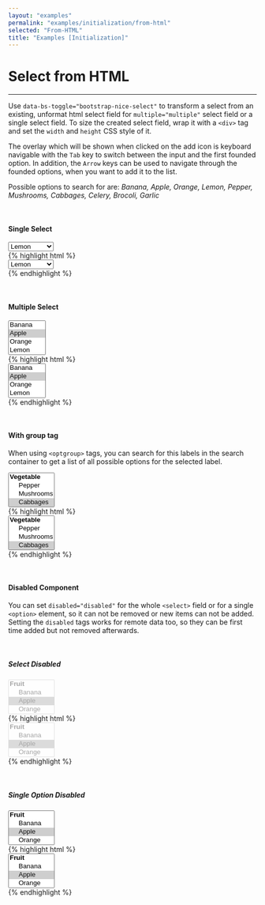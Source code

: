 ```yaml
---
layout: "examples"
permalink: "examples/initialization/from-html"
selected: "From-HTML"
title: "Examples [Initialization]"
---
```


# **Select from HTML**

---

Use `data-bs-toggle="bootstrap-nice-select"` to transform a select from an existing, unformat html select field for `multiple="multiple"` select field or a single select field. To size the created select field, wrap it with a `<div>` tag and set the `width` and `height` CSS style of it.

The overlay which will be shown when clicked on the add icon is keyboard navigable with the `Tab` key to switch between the input and the first founded option. In addition, the `Arrow` keys can be used to navigate through the founded options, when you want to add it to the list.

<div class="alert alert-light d-flex justify-content-start align-items-center font-size-13" role="alert">
        <i class="fa-solid fa-circle-info pe-2"></i>Possible options to search for are: <i class="ms-2">Banana, Apple, Orange, Lemon, Pepper, Mushrooms, Cabbages, Celery, Brocoli, Garlic</i>
</div>

&nbsp;

#### Single Select

<div class="container my-4 border rounded p-0">
    <div class="p-5 border-bottom">
    <select data-bs-toggle="bootstrap-nice-select">
            <option value="Banana">Banana</option>
            <option value="Apple">Apple</option>
            <option value="Orange">Orange</option>
            <option value="Lemon" selected="selected">Lemon</option>
            <option value="Pepper">Pepper</option>
            <option value="Mushrooms">Mushrooms</option>
            <option value="Cabbages">Cabbages</option>
            <option value="Celery">Celery</option>
            <option value="Garlic">Garlic</option>
            <option value="Brocoli">Brocoli</option>
        </select>
    </div>
    <div class="bg-highlight rounded">
{% highlight html %}
<div class="container">
    <select data-bs-toggle="bootstrap-nice-select">
        <option value="Banana">Banana</option>
        <option value="Apple">Apple</option>
        <option value="Orange">Orange</option>
        <option value="Lemon" selected="selected">Lemon</option>
        <option value="Pepper">Pepper</option>
        <option value="Mushrooms">Mushrooms</option>
        <option value="Cabbages">Cabbages</option>
        <option value="Celery">Celery</option>
        <option value="Garlic">Garlic</option>
        <option value="Brocoli">Brocoli</option>
    </select>
</div>
{% endhighlight %}
    </div>
</div>

&nbsp;

#### Multiple Select

<div class="container my-4 border rounded p-0">
    <div class="p-5 border-bottom">
        <select multiple="multiple" data-bs-toggle="bootstrap-nice-select">
            <option value="Banana">Banana</option>
            <option value="Apple" selected="selected">Apple</option>
            <option value="Orange">Orange</option>
            <option value="Lemon">Lemon</option>
            <option value="Pepper">Pepper</option>
            <option value="Mushrooms" selected="selected">Mushrooms</option>
            <option value="Cabbages">Cabbages</option>
            <option value="Celery">Celery</option>
            <option value="Garlic">Garlic</option>
            <option value="Brocoli">Brocoli</option>
        </select>
    </div>
    <div class="bg-highlight rounded">
{% highlight html %}
<div class="container">
    <select multiple="multiple" data-bs-toggle="bootstrap-nice-select">
        <option value="Banana">Banana</option>
        <option value="Apple" selected="selected">Apple</option>
        <option value="Orange">Orange</option>
        <option value="Lemon">Lemon</option>
        <option value="Pepper">Pepper</option>
        <option value="Mushrooms" selected="selected">Mushrooms</option>
        <option value="Cabbages">Cabbages</option>
        <option value="Celery">Celery</option>
        <option value="Garlic">Garlic</option>
        <option value="Brocoli">Brocoli</option>
    </select>
</div>
{% endhighlight %}
    </div>
</div>

&nbsp;

#### With group tag

When using `<optgroup>` tags, you can search for this labels in the search container to get a list of all possible options for the selected label.

<div class="container my-4 border rounded p-0">
    <div class="p-5 border-bottom">
        <select multiple="multiple" data-bs-toggle="bootstrap-nice-select">
            <optgroup label="Fruit">
                <option value="Banana">Banana</option>
                <option value="Apple">Apple</option>
                <option value="Orange">Orange</option>
                <option value="Lemon">Lemon</option>
            </optgroup>
            <optgroup label="Vegetable">
                <option value="Pepper">Pepper</option>
                <option value="Mushrooms">Mushrooms</option>
                <option value="Cabbages" selected="selected">Cabbages</option>
                <option value="Celery">Celery</option>
                <option value="Garlic">Garlic</option>
                <option value="Brocoli">Brocoli</option>
            </optgroup>
        </select>
    </div>
    <div class="bg-highlight rounded">
{% highlight html %}
<div class="container">
    <select multiple="multiple" data-bs-toggle="bootstrap-nice-select">
        <optgroup label="Fruit">
            <option value="Banana">Banana</option>
            <option value="Apple">Apple</option>
            <option value="Orange">Orange</option>
            <option value="Lemon">Lemon</option>
        </optgroup>
        <optgroup label="Vegetable">
            <option value="Pepper">Pepper</option>
            <option value="Mushrooms">Mushrooms</option>
            <option value="Cabbages" selected="selected">Cabbages</option>
            <option value="Celery">Celery</option>
            <option value="Garlic">Garlic</option>
            <option value="Brocoli">Brocoli</option>
        </optgroup>
    </select>
</div>
{% endhighlight %}
    </div>
</div>

&nbsp;

#### Disabled Component

You can set `disabled="disabled"` for the whole `<select>` field or for a single `<option>` element, so it can not be removed or new items can not be added. Setting the `disabled` tags works for remote data too, so they can be first time added but not removed afterwards.

&nbsp;

##### Select Disabled
<div class="container my-4 border rounded p-0">
    <div class="p-5 border-bottom">
        <select multiple="multiple" data-bs-toggle="bootstrap-nice-select" disabled="disabled">
            <optgroup label="Fruit">
                <option value="Banana">Banana</option>
                <option value="Apple" selected="selected">Apple</option>
                <option value="Orange">Orange</option>
                <option value="Lemon">Lemon</option>
            </optgroup>
            <optgroup label="Vegetable">
                <option value="Pepper">Pepper</option>
                <option value="Mushrooms">Mushrooms</option>
                <option value="Cabbages" selected="selected">Cabbages</option>
                <option value="Celery">Celery</option>
                <option value="Garlic">Garlic</option>
                <option value="Brocoli">Brocoli</option>
            </optgroup>
        </select>
    </div>
    <div class="bg-highlight rounded">
{% highlight html %}
<div class="container">
    <select multiple="multiple" data-bs-toggle="bootstrap-nice-select" disabled="disabled">
        <optgroup label="Fruit">
            <option value="Banana">Banana</option>
            <option value="Apple" selected="selected">Apple</option>
            <option value="Orange">Orange</option>
            <option value="Lemon">Lemon</option>
        </optgroup>
        <optgroup label="Vegetable">
            <option value="Pepper">Pepper</option>
            <option value="Mushrooms">Mushrooms</option>
            <option value="Cabbages" selected="selected">Cabbages</option>
            <option value="Celery">Celery</option>
            <option value="Garlic">Garlic</option>
            <option value="Brocoli">Brocoli</option>
        </optgroup>
    </select>
</div>
{% endhighlight %}
    </div>
</div>

&nbsp;

##### Single Option Disabled
<div class="container my-4 border rounded p-0">
    <div class="p-5 border-bottom">
        <select multiple="multiple" data-bs-toggle="bootstrap-nice-select">
            <optgroup label="Fruit">
                <option value="Banana">Banana</option>
                <option value="Apple" selected="selected">Apple</option>
                <option value="Orange">Orange</option>
                <option value="Lemon">Lemon</option>
            </optgroup>
            <optgroup label="Vegetable">
                <option value="Pepper">Pepper</option>
                <option value="Mushrooms">Mushrooms</option>
                <option value="Cabbages" selected="selected" disabled="disabled">Cabbages</option>
                <option value="Celery">Celery</option>
                <option value="Garlic">Garlic</option>
                <option value="Brocoli" disabled="disabled">Brocoli</option>
            </optgroup>
        </select>
    </div>
    <div class="bg-highlight rounded">
{% highlight html %}
<div class="container">
    <select multiple="multiple" data-bs-toggle="bootstrap-nice-select">
        <optgroup label="Fruit">
            <option value="Banana">Banana</option>
            <option value="Apple" selected="selected">Apple</option>
            <option value="Orange">Orange</option>
            <option value="Lemon">Lemon</option>
        </optgroup>
        <optgroup label="Vegetable">
            <option value="Pepper">Pepper</option>
            <option value="Mushrooms">Mushrooms</option>
            <option value="Cabbages" selected="selected" disabled="disabled">Cabbages</option>
            <option value="Celery">Celery</option>
            <option value="Garlic">Garlic</option>
            <option value="Brocoli" disabled="disabled">Brocoli</option>
        </optgroup>
    </select>
</div>
{% endhighlight %}
    </div>
</div>

